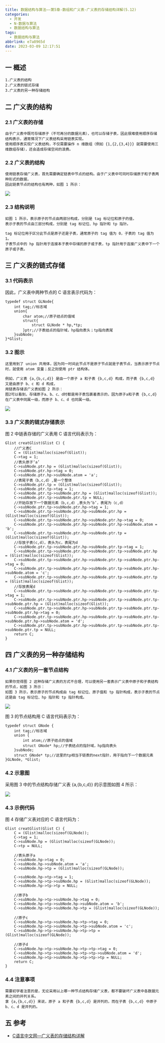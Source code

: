 ```yaml
---
title: 数据结构与算法——第5章-数组和广义表-广义表的存储结构详解(5.12)
categories:
  - 开发
  - N-数据与算法
  - 数据结构与算法
tags:
  - 数据结构与算法
abbrlink: e7a8965d
date: 2023-03-09 12:17:51
---
```

## 一 概述

```
1.广义表的结构
2.广义表的链式存储
3.广义表的另一种存储结构
```

<!--more-->

## 二 广义表的结构

### 2.1 广义表的存储

```
由于广义表中既可存储原子（不可再分的数据元素），也可以存储子表，因此很难使用顺序存储结构表示，通常情况下广义表结构采用链表实现。
使用顺序表实现广义表结构，不仅需要操作 n 维数组（例如 {1,{2,{3,4}}} 就需要使用三维数组存储），还会造成存储空间的浪费。
```

### 2.2 广义表的结构

```
使用链表存储广义表，首先需要确定链表中节点的结构。由于广义表中可同时存储原子和子表两种形式的数据，
因此链表节点的结构也有两种，如图 1 所示：
```

![][1]

### 2.3 结构说明

```
如图 1 所示，表示原子的节点由两部分构成，分别是 tag 标记位和原子的值，
表示子表的节点由三部分构成，分别是 tag 标记位、hp 指针和 tp 指针。

tag 标记位用于区分此节点是原子还是子表，通常原子的 tag 值为 0，子表的 tag 值为 1。
子表节点中的 hp 指针用于连接本子表中存储的原子或子表，tp 指针用于连接广义表中下一个原子或子表。
```

## 三 广义表的链式存储

### 3.1 代码表示

因此，广义表中两种节点的 C 语言表示代码为：

```
typedef struct GLNode{
    int tag;//标志域
    union{
        char atom;//原子结点的值域
        struct{
            struct GLNode * hp,*tp;
        }ptr;//子表结点的指针域，hp指向表头；tp指向表尾
    }subNode;
}*Glist;
```

### 3.2 图示

```
这里用到了 union 共用体，因为同一时间此节点不是原子节点就是子表节点，当表示原子节点时，就使用 atom 变量；反之则使用 ptr 结构体。

例如，广义表 {a,{b,c,d}} 是由一个原子 a 和子表 {b,c,d} 构成，而子表 {b,c,d} 又是由原子 b、c 和 d 构成，
用链表存储该广义表如图 2 所示：
图2可以看到，存储原子a、b、c、d时都是用子表包裹着表示的，因为原子a和子表 {b,c,d} 在广义表中同属一级，而原子 b、c、d 也同属一级。
```

![][2]

### 3.3 广义表的链式存储表示

图 2 中链表存储的广义表用 C 语言代码表示为：

```
Glist creatGlist(Glist C) {
    //广义表C
    C = (Glist)malloc(sizeof(Glist));
    C->tag = 1;
    //表头原子‘a’
    C->subNode.ptr.hp = (Glist)malloc(sizeof(Glist));
    C->subNode.ptr.hp->tag = 0;
    C->subNode.ptr.hp->subNode.atom = 'a';
    //表尾子表（b,c,d）,是一个整体
    C->subNode.ptr.tp = (Glist)malloc(sizeof(Glist));
    C->subNode.ptr.tp->tag = 1;
    C->subNode.ptr.tp->subNode.ptr.hp = (Glist)malloc(sizeof(Glist));
    C->subNode.ptr.tp->subNode.ptr.tp = NULL;
    //开始存放下一个数据元素（b,c,d）,表头为‘b’，表尾为（c,d）
    C->subNode.ptr.tp->subNode.ptr.hp->tag = 1;
    C->subNode.ptr.tp->subNode.ptr.hp->subNode.ptr.hp = (Glist)malloc(sizeof(Glist));
    C->subNode.ptr.tp->subNode.ptr.hp->subNode.ptr.hp->tag = 0;
    C->subNode.ptr.tp->subNode.ptr.hp->subNode.ptr.hp->subNode.atom = 'b';
    C->subNode.ptr.tp->subNode.ptr.hp->subNode.ptr.tp = (Glist)malloc(sizeof(Glist));
    //存放子表(c,d)，表头为c，表尾为d
    C->subNode.ptr.tp->subNode.ptr.hp->subNode.ptr.tp->tag = 1;
    C->subNode.ptr.tp->subNode.ptr.hp->subNode.ptr.tp->subNode.ptr.hp = (Glist)malloc(sizeof(Glist));
    C->subNode.ptr.tp->subNode.ptr.hp->subNode.ptr.tp->subNode.ptr.hp->tag = 0;
    C->subNode.ptr.tp->subNode.ptr.hp->subNode.ptr.tp->subNode.ptr.hp->subNode.atom = 'c';
    C->subNode.ptr.tp->subNode.ptr.hp->subNode.ptr.tp->subNode.ptr.tp = (Glist)malloc(sizeof(Glist));
    //存放表尾d
    C->subNode.ptr.tp->subNode.ptr.hp->subNode.ptr.tp->subNode.ptr.tp->tag = 1;
    C->subNode.ptr.tp->subNode.ptr.hp->subNode.ptr.tp->subNode.ptr.tp->subNode.ptr.hp = (Glist)malloc(sizeof(Glist));
    C->subNode.ptr.tp->subNode.ptr.hp->subNode.ptr.tp->subNode.ptr.tp->subNode.ptr.hp->tag = 0;
    C->subNode.ptr.tp->subNode.ptr.hp->subNode.ptr.tp->subNode.ptr.tp->subNode.ptr.hp->subNode.atom = 'd';
    C->subNode.ptr.tp->subNode.ptr.hp->subNode.ptr.tp->subNode.ptr.tp->subNode.ptr.tp = NULL;
    return C;
}
```

## 四 广义表的另一种存储结构

### 4.1 广义表的另一套节点结构

```
如果你觉得图 2 这种存储广义表的方式不合理，可以使用另一套表示广义表中原子和子表结构的节点，如图 3 所示：
如图 3 所示，表示原子的节点构成由 tag 标记位、原子值和 tp 指针构成，表示子表的节点还是由 tag 标记位、hp 指针和 tp 指针构成。
```

![][3]

图 3 的节点结构用 C 语言代码表示为：

```
typedef struct GNode {
    int tag;//标志域
    union {
        int atom;//原子结点的值域
        struct GNode* hp;//子表结点的指针域，hp指向表头
    }subNode;
    struct GNode* tp;//这里的tp相当于链表的next指针，用于指向下一个数据元素
}GLNode, *Glist;
```

### 4.2 示意图

采用图 3 中的节点结构存储广义表 {a,{b,c,d}} 的示意图如图 4 所示：

![][4]

### 4.3 示例代码

图 4 存储广义表对应的 C 语言代码为：

```
Glist creatGlist(Glist C) {
    C = (Glist)malloc(sizeof(GLNode));
    C->tag = 1;
    C->subNode.hp = (Glist)malloc(sizeof(GLNode));
    C->tp = NULL;

    //表头原子a
    C->subNode.hp->tag = 0;
    C->subNode.hp->subNode.atom = 'a';
    C->subNode.hp->tp = (Glist)malloc(sizeof(GLNode));

    C->subNode.hp->tp->tag = 1;
    C->subNode.hp->tp->subNode.hp = (Glist)malloc(sizeof(GLNode));
    C->subNode.hp->tp->tp = NULL;

    //原子b
    C->subNode.hp->tp->subNode.hp->tag = 0;
    C->subNode.hp->tp->subNode.hp->subNode.atom = 'b';
    C->subNode.hp->tp->subNode.hp->tp = (Glist)malloc(sizeof(GLNode));

    //原子c
    C->subNode.hp->tp->subNode.hp->tp->tag = 0;
    C->subNode.hp->tp->subNode.hp->tp->subNode.atom = 'c';
    C->subNode.hp->tp->subNode.hp->tp->tp = (Glist)malloc(sizeof(GLNode));
   
    //原子d
    C->subNode.hp->tp->subNode.hp->tp->tp->tag = 0;
    C->subNode.hp->tp->subNode.hp->tp->tp->subNode.atom = 'd';
    C->subNode.hp->tp->subNode.hp->tp->tp->tp = NULL;
    return C;
}
```

### 4.4 注意事项

```
需要初学者注意的是，无论采用以上哪一种节点结构存储广义表，都不要破坏广义表中各数据元素之间的并列关系。
拿 {a,{b,c,d}} 来说，原子 a 和子表 {b,c,d} 是并列的，而在子表 {b,c,d} 中原子 b、c、d 是并列的。
```

## 五 参考

* [C语言中文网—广义表的存储结构详解](https://c.biancheng.net/view/3380.html)


[1]:https://cdn.jsdelivr.net/gh/PGzxc/CDN/blog-data-struct-basic/ds-chap5-12-1.png
[2]:https://cdn.jsdelivr.net/gh/PGzxc/CDN/blog-data-struct-basic/ds-chap5-12-2.png
[3]:https://cdn.jsdelivr.net/gh/PGzxc/CDN/blog-data-struct-basic/ds-chap5-12-3.png
[4]:https://cdn.jsdelivr.net/gh/PGzxc/CDN/blog-data-struct-basic/ds-chap5-12-4.png




